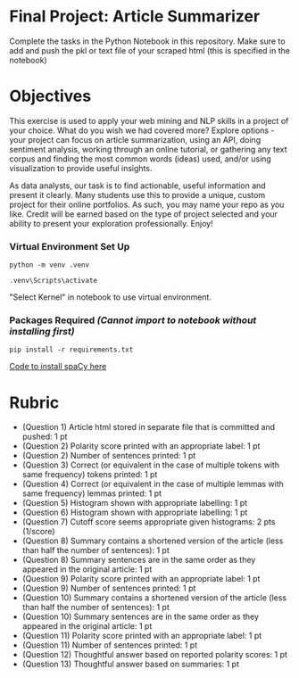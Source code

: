 # Final Project: Article Summarizer

Complete the tasks in the Python Notebook in this repository.
Make sure to add and push the pkl or text file of your scraped html (this is specified in the notebook)

# Objectives

This exercise is used to apply your web mining and NLP skills in a project of your choice. What do you wish we had covered more?  Explore options - your project can focus on article summarization, using an API, doing sentiment analysis, working through an online tutorial, or gathering any text corpus and finding the most common words (ideas) used, and/or using visualization to provide useful insights. 

As data analysts, our task is to find actionable, useful information and present it clearly. Many students use this to provide a unique, custom project for their online portfolios. As such, you may name your repo as you like. Credit will be earned based on the type of project selected and your ability to present your exploration professionally. Enjoy! 

### Virtual Environment Set Up

```python -m venv .venv```

```.venv\Scripts\activate```

"Select Kernel" in notebook to use virtual environment.

### Packages Required *(Cannot import to notebook without installing first)*

```pip install -r requirements.txt```

[Code to install spaCy here](https://spacy.io/usage)

# Rubric

* (Question 1) Article html stored in separate file that is committed and pushed: 1 pt
* (Question 2) Polarity score printed with an appropriate label: 1 pt
* (Question 2) Number of sentences printed: 1 pt
* (Question 3) Correct (or equivalent in the case of multiple tokens with same frequency) tokens printed: 1 pt
* (Question 4) Correct (or equivalent in the case of multiple lemmas with same frequency) lemmas printed: 1 pt
* (Question 5) Histogram shown with appropriate labelling: 1 pt
* (Question 6) Histogram shown with appropriate labelling: 1 pt
* (Question 7) Cutoff score seems appropriate given histograms: 2 pts (1/score)
* (Question 8) Summary contains a shortened version of the article (less than half the number of sentences): 1 pt
* (Question 8) Summary sentences are in the same order as they appeared in the original article: 1 pt
* (Question 9) Polarity score printed with an appropriate label: 1 pt
* (Question 9) Number of sentences printed: 1 pt
* (Question 10) Summary contains a shortened version of the article (less than half the number of sentences): 1 pt
* (Question 10) Summary sentences are in the same order as they appeared in the original article: 1 pt
* (Question 11) Polarity score printed with an appropriate label: 1 pt
* (Question 11) Number of sentences printed: 1 pt
* (Question 12) Thoughtful answer based on reported polarity scores: 1 pt
* (Question 13) Thoughtful answer based on summaries: 1 pt
